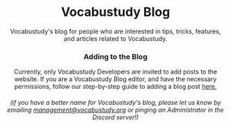 <div style="text-align: center;"> 
  <h1> Vocabustudy Blog </h1>
  <p>Vocabustudy's blog for people who are interested in tips, tricks, features, and articles related to Vocabustudy.</p>
  <h3>Adding to the Blog</h3>
  <p>Currently, only Vocabustudy Developers are invited to add posts to the website. If you are a Vocabustudy Blog editor, and have the necessary permissions, follow our step-by-step guide to adding a blog post <a href="https://github.com/For-0/vocabustudy-blog/wiki/Adding-a-Post-to-the-Blog">here.</a><p>
  <h6>(if you have a better name for Vocabustudy's blog, please let us know by emailing <a href="mailto:management@vocabustudy.org">management@vocabustudy.org</a> or pinging an Administrator in the Discord server!)</h6>
</div>
